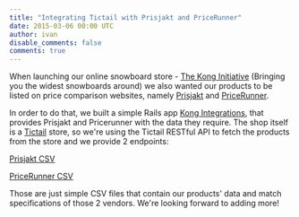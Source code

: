 ```yaml
---
title: "Integrating Tictail with Prisjakt and PriceRunner"
date: 2015-03-06 00:00 UTC
author: ivan
disable_comments: false
comments: true
---
```


When launching our online snowboard store - [The Kong Initiative](http://www.konginitiative.com) (Bringing you the widest snowboards around) we also wanted our products to be listed on price comparison websites, namely [Prisjakt](http://www.prisjakt.nu/) and [PriceRunner](http://www.pricerunner.com).

In order to do that, we built a simple Rails app [Kong Integrations](https://github.com/kollegorna/kong-integrations), that provides Prisjakt and Pricerunner with the data they require.
The shop itself is a [Tictail](https://tictail.com/) store, so we're using the Tictail RESTful API to fetch the products from the store and we provide 2 endpoints: 

[Prisjakt CSV](http://integrations.konginitiative.com/prisjakt/products.csv)

[PriceRunner CSV](http://integrations.konginitiative.com/pricerunner/products.csv)

Those are just simple CSV files that contain our products' data and match specifications of those 2 vendors.
We're looking forward to adding more!
